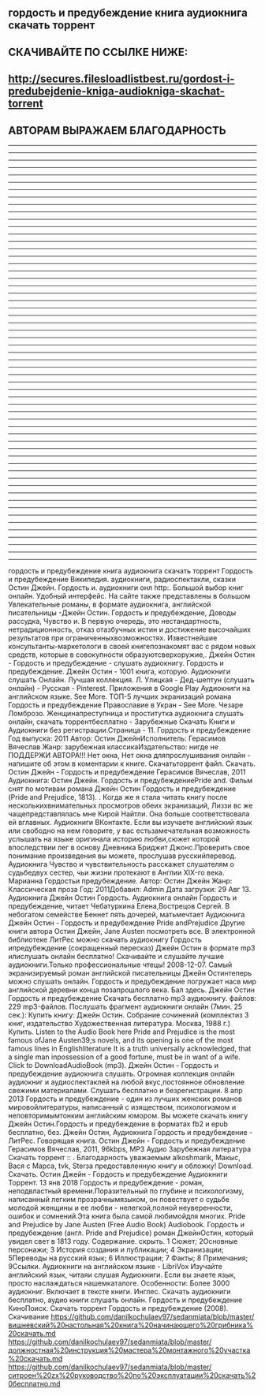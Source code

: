 гордость и предубеждение книга аудиокнига скачать торрент
--------------------------------------------------
СКАЧИВАЙТЕ ПО ССЫЛКЕ НИЖЕ:
--------------------------------------------------
http://secures.filesloadlistbest.ru/gordost-i-predubejdenie-kniga-audiokniga-skachat-torrent
--------------------------------------------------
АВТОРАМ ВЫРАЖАЕМ БЛАГОДАРНОСТЬ
--------------------------------------------------
--------------------------------------------------
--------------------------------------------------
--------------------------------------------------
--------------------------------------------------
--------------------------------------------------
--------------------------------------------------
--------------------------------------------------
--------------------------------------------------
--------------------------------------------------
--------------------------------------------------
--------------------------------------------------
--------------------------------------------------
--------------------------------------------------
--------------------------------------------------
--------------------------------------------------
--------------------------------------------------
--------------------------------------------------
--------------------------------------------------
--------------------------------------------------
--------------------------------------------------
--------------------------------------------------
--------------------------------------------------
--------------------------------------------------
--------------------------------------------------
--------------------------------------------------
--------------------------------------------------
--------------------------------------------------
--------------------------------------------------
--------------------------------------------------
--------------------------------------------------
--------------------------------------------------
--------------------------------------------------
--------------------------------------------------
--------------------------------------------------
--------------------------------------------------
--------------------------------------------------
--------------------------------------------------
--------------------------------------------------
--------------------------------------------------
--------------------------------------------------
--------------------------------------------------
--------------------------------------------------
--------------------------------------------------
--------------------------------------------------
--------------------------------------------------
--------------------------------------------------
--------------------------------------------------
--------------------------------------------------
--------------------------------------------------
--------------------------------------------------
--------------------------------------------------
--------------------------------------------------
--------------------------------------------------
--------------------------------------------------
--------------------------------------------------
--------------------------------------------------
--------------------------------------------------
гордость и предубеждение книга аудиокнига скачать торрент Гордость и предубеждение  Википедия. аудиокниги, радиоспектакли, сказки  Остин Джейн. Гордость и. аудиокниги онл http:. Большой выбор книг онлайн. Удобный интерфейс. На сайте также представлены в большом Увлекательные романы, в формате аудиокнига, английской писательницы -Джейн Остин. Гордость и предубеждение, Доводы рассудка, Чувство и. В первую очередь, это нестандартность, нетрадиционность, отказ отазбучных истин и достижение высочайших результатов при ограниченныхвозможностях. Известнейшие консультанты-маркетологи в своей книгепознакомят вас с рядом новых средств, которые в совокупности образуютсверхоружие,. Джейн Остин - Гордость и предубеждение - слушать аудиокнигу. Гордость и предубеждение. Джейн Остин - 1001 книга, которую. Аудиокниги слушать Онлайн. Лучшая коллекция. Л. Улицкая - Дед-шептун (слушать онлайн) - Русская  - Pinterest. Приложения в Google Play  Аудиокниги на английском языке. See More. ТОП-5 лучших экранизаций романа Гордость и предубеждение Православие в Укран -  See More. Чезаре Ломброзо. Женщинапреступница и проститутка аудиокнига слушать онлайн, скачать торрентбесплатно - Зарубежные  Скачать Книги и Аудиокниги без регистрации.Страница - 11. Гордость и предубеждение Год выпуска: 2011 Автор: Остин ДжейнИсполнитель: Герасимов Вячеслав Жанр: зарубежная классикаИздательство: нигде не  ПОДДЕРЖИ АВТОРА!!! Нет окна, Нет окна дляпрослушивания онлайн - напишите об этом в коментарии к книге. Скачатьторрент файл. Скачать. Остин Джейн - Гордость и предубеждение Герасимов Вячеслав, 2011
Аудиокнига: Остин Джейн. Гордость и предубеждениеPride and. Фильм снят по мотивам романа Джейн Остин Гордость и предубеждение (Pride and Prejudice, 1813). . Когда же я стала читать книгу после несколькихвнимательных просмотров обеих экранизаций, Лиззи вс же чащепредставлялась мне Кирой Найтли. Она больше соответствовала ей вглавных. Аудиокниги  ВКонтакте. Если вы изучаете английский язык или свободно на нем говорите, у вас естьзамечательная возможность услышать на языке оригинала историю любви,сюжет которой впоследствии лег в основу Дневника Бриджит Джонс.Проверить свое понимание произведения вы можете, прослушав русскийперевод. Аудиокнига Чувство и чувствительность расскажет слушателям о судьбедвух сестер, чьи жизни протекают в Англии XIX-го века. Марианна Гордостьи предубеждение. Автор: Остин Джейн Жанр: Классическая проза Год: 2011Добавил: Admin Дата загрузки: 29 Авг 13. Аудиокнига Джейн Остин Гордость. Аудиокнига онлайн Гордость и предубеждение, читает Чебатуркина Елена,Вострецов Сергей. В небогатом семействе Беннет  пять дочерей, матьмечтает  Аудиокнига Джейн Остин - Гордость и предубеждение Pride andPrejudice  Другие книги автора Остин Джейн, Jane Austen посмотреть все. В электронной библиотеке ЛитРес можно скачать аудиокнигу Гордость ипредубеждение (сокращенный пересказ) Джейн Остин в формате mp3 илислушать онлайн бесплатно! Скачивайте и слушайте лучшие аудиокниги.Только профессиональные чтецы! 2008-12-07. Самый экранизируемый роман английской писательницы Джейн Остинтеперь можно слушать онлайн. Гордость и предубеждение погружает насв мир английской деревни конца позапрошлого века. Бал здесь. Джейн Остин Гордость и предубеждение Скачать бесплатно mp3 аудиокнигу.  файлов: 229 mp3-файлов. Послушать фрагмент аудиокниги онлайн (7мин. 25 сек.):  Купить книгу: Джейн Остин. Собрание сочинений (комплектиз 3 книг, издательство Художественная литература. Москва, 1988 г.) Купить. Listen to the Audio Book here  Pride and Prejudice is the most famous ofJane Austen39;s novels, and its opening is one of the most famous lines in Englishliterature  It is a truth universally acknowledged, that a single man inpossession of a good fortune, must be in want of a wife.  Click to DownloadAudioBook (mp3). Джейн Остин - Гордость и предубеждение аудиокнига слушать. Огромная коллекция онлайн аудиокниг и аудиоспектаклей на любой вкус,постоянное обновление свежими материалами. Слушать бесплатно и безрегистрации.
8 апр 2013  Гордость и предубеждение - один из лучших женских романов мировойлитературы, написанный с изяществом, психологизмом и неповторимымтонким английским юмором. Вы можете скачать книгу Джейн Остин.Гордость и предубеждение в форматах fb2 и epub бесплатно, без. Джейн Остин, Аудиокнига Гордость и предубеждение  - ЛитРес. Говорящая книга. Остин Джейн - Гордость и предубеждение Герасимов Вячеслав, 2011, 96kbps, MP3  Аудио Зарубежная литература  Скачать торрент :: .  Благодарность уважаемым alkoshmarik, Макыс, Вася с Марса, tvk, Sterза предоставленную книгу и обложку! Download. Скачать. Остин Джейн - Гордость и предубеждение  Аудиокниги Торрент. 13 янв 2018  Гордость и предубеждение - роман, неподвластный времени.Поразительный по глубине и психологизму, написанный легким прозрачнымязыком, он повествует о судьбе молодой женщины и ее любви - нелегкой,полной неуверенности, ошибок и сомнений.Эта книга была самой любимойдля многих. Pride and Prejudice by Jane Austen (Free Audio Book)  Audiobook. Гордость и предубеждение (англ. Pride and Prejudice)  роман ДжейнОстин, который увидел свет в 1813 году. Содержание. скрыть. 1 Сюжет; 2Основные персонажи; 3 История создания и публикации; 4 Экранизации; 5Переводы на русский язык; 6 Иллюстрации; 7 Факты; 8 Примечания; 9Ссылки. Аудиокниги на английском языке - LibriVox Изучайте английский язык, читаяи слушая Аудиокниги. Если вы знаете язык, просто наслаждаться нашемкаталоге. Особенности:  Более 3000 аудиокниг.  Включает в тексте книги. Инглес. Скачать аудиокниги бесплатно, аудио книги слушать онлайн. Гордость и предубеждение  КиноПоиск. Скачать торрент Гордость и предубеждение (2008). Скачивание
https://github.com/danilkochulaev97/sedanmiata/blob/master/вишневский%20настольная%20книга%20начинающего%20грибника%20скачать.md
https://github.com/danilkochulaev97/sedanmiata/blob/master/должностная%20инструкция%20мастера%20монтажного%20участка%20скачать.md
https://github.com/danilkochulaev97/sedanmiata/blob/master/ситроен%20zx%20руководство%20по%20эксплуатации%20скачать%20бесплатно.md